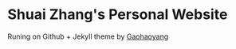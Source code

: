 # Shuai Zhang's Personal Website

Runing on Github + Jekyll theme by [Gaohaoyang](https://github.com/Gaohaoyang/gaohaoyang.github.io)

